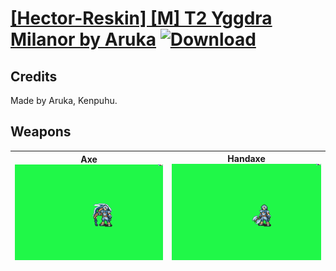 # [\[Hector-Reskin\] \[M\] T2 Yggdra Milanor by Aruka](./) [![Download](https://img.shields.io/badge/Download-%5BHector--Reskin%5D%20%5BM%5D%20T2%20Yggdra%20Milanor%20by%20Aruka-red)](https://minhaskamal.github.io/DownGit/#/home?url=https://github.com/Klokinator/FE-Repo/tree/main/Battle%20Animations/Lords%20-%20FE6,%20FE7%20Types/%5BHector-Reskin%5D%20%5BM%5D%20T2%20Yggdra%20Milanor%20by%20Aruka)
## Credits

Made by Aruka, Kenpuhu.

## Weapons

| <b>Axe</b><br/><img alt="Axe animation" src="./3.%20Axe%20(Chain)/Axe.gif"/> | <b>Handaxe</b><br/><img alt="Handaxe animation" src="./4.%20Handaxe/Handaxe.gif"/> |
| :---: | :---: |
